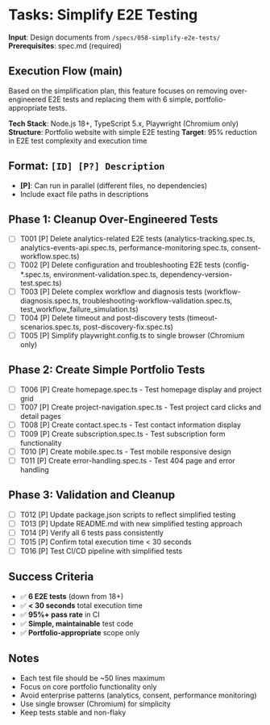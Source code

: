 # Tasks: Simplify E2E Testing

**Input**: Design documents from `/specs/058-simplify-e2e-tests/`
**Prerequisites**: spec.md (required)

## Execution Flow (main)

Based on the simplification plan, this feature focuses on removing over-engineered E2E tests and replacing them with 6 simple, portfolio-appropriate tests.

**Tech Stack**: Node.js 18+, TypeScript 5.x, Playwright (Chromium only)
**Structure**: Portfolio website with simple E2E testing
**Target**: 95% reduction in E2E test complexity and execution time

## Format: `[ID] [P?] Description`

- **[P]**: Can run in parallel (different files, no dependencies)
- Include exact file paths in descriptions

## Phase 1: Cleanup Over-Engineered Tests

- [ ] T001 [P] Delete analytics-related E2E tests (analytics-tracking.spec.ts, analytics-events-api.spec.ts, performance-monitoring.spec.ts, consent-workflow.spec.ts)
- [ ] T002 [P] Delete configuration and troubleshooting E2E tests (config-*.spec.ts, environment-validation.spec.ts, dependency-version-test.spec.ts)
- [ ] T003 [P] Delete complex workflow and diagnosis tests (workflow-diagnosis.spec.ts, troubleshooting-workflow-validation.spec.ts, test_workflow_failure_simulation.ts)
- [ ] T004 [P] Delete timeout and post-discovery tests (timeout-scenarios.spec.ts, post-discovery-fix.spec.ts)
- [ ] T005 [P] Simplify playwright.config.ts to single browser (Chromium only)

## Phase 2: Create Simple Portfolio Tests

- [ ] T006 [P] Create homepage.spec.ts - Test homepage display and project grid
- [ ] T007 [P] Create project-navigation.spec.ts - Test project card clicks and detail pages
- [ ] T008 [P] Create contact.spec.ts - Test contact information display
- [ ] T009 [P] Create subscription.spec.ts - Test subscription form functionality
- [ ] T010 [P] Create mobile.spec.ts - Test mobile responsive design
- [ ] T011 [P] Create error-handling.spec.ts - Test 404 page and error handling

## Phase 3: Validation and Cleanup

- [ ] T012 [P] Update package.json scripts to reflect simplified testing
- [ ] T013 [P] Update README.md with new simplified testing approach
- [ ] T014 [P] Verify all 6 tests pass consistently
- [ ] T015 [P] Confirm total execution time < 30 seconds
- [ ] T016 [P] Test CI/CD pipeline with simplified tests

## Success Criteria

- ✅ **6 E2E tests** (down from 18+)
- ✅ **< 30 seconds** total execution time
- ✅ **95%+ pass rate** in CI
- ✅ **Simple, maintainable** test code
- ✅ **Portfolio-appropriate** scope only

## Notes

- Each test file should be ~50 lines maximum
- Focus on core portfolio functionality only
- Avoid enterprise patterns (analytics, consent, performance monitoring)
- Use single browser (Chromium) for simplicity
- Keep tests stable and non-flaky
